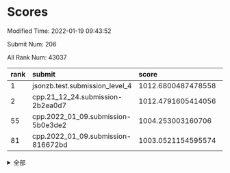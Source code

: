 # Scores

Modified Time: 2022-01-19 09:43:52

Submit Num: 206

All Rank Num: 43037

| rank |               submit               |       score        |       sigma        | pk_num |
| :--- | :--------------------------------- | :----------------- | :----------------- | :----- |
| 1    | jsonzb.test.submission_level_4     | 1012.6800487478558 | 0.8089814436683996 | 808    |
| 2    | cpp.21_12_24.submission-2b2ea0d7   | 1012.4791605414056 | 0.8102088932737084 | 833    |
| 55   | cpp.2022_01_09.submission-5b0e3de2 | 1004.253003160706  | 0.7155085111698678 | 838    |
| 81   | cpp.2022_01_09.submission-816672bd | 1003.0521154595574 | 0.7159765810926962 | 837    |


<details>
<summary>全部</summary>

| rank |                 submit                 |       score        |       sigma        | pk_num |
| :--- | :------------------------------------- | :----------------- | :----------------- | :----- |
| 1    | jsonzb.test.submission_level_4         | 1012.6800487478558 | 0.8089814436683996 | 808    |
| 2    | cpp.21_12_24.submission-2b2ea0d7       | 1012.4791605414056 | 0.8102088932737084 | 833    |
| 3    | gobigger.level_3.submission_level_3_33 | 1011.3762077430185 | 0.7787320635360222 | 832    |
| 4    | gobigger.level_3.submission_level_3_41 | 1011.3627329287355 | 0.7645091314130864 | 836    |
| 5    | gobigger.level_3.submission_level_3_43 | 1011.2483353282638 | 0.7885267070727026 | 835    |
| 6    | gobigger.level_3.submission_level_3_36 | 1011.1041672815644 | 0.7783435402820728 | 833    |
| 7    | gobigger.level_3.submission_level_3_1  | 1010.9567560498259 | 0.7865491290910727 | 834    |
| 8    | gobigger.level_3.submission_level_3_38 | 1010.9498955548742 | 0.7519629479460047 | 834    |
| 9    | gobigger.level_3.submission_level_3_17 | 1010.9152859898763 | 0.78150505227955   | 839    |
| 10   | gobigger.level_3.submission_level_3_2  | 1010.7913271893157 | 0.7506834226627658 | 838    |
| 11   | gobigger.level_3.submission_level_3_31 | 1010.760782378271  | 0.7855993052015499 | 837    |
| 12   | gobigger.level_3.submission_level_3_16 | 1010.7381787038249 | 0.7755018062185469 | 836    |
| 13   | gobigger.level_3.submission_level_3_3  | 1010.6873221808875 | 0.74484908455733   | 836    |
| 14   | gobigger.level_3.submission_level_3_0  | 1010.6680171297774 | 0.7923483035112736 | 837    |
| 15   | gobigger.level_3.submission_level_3_34 | 1010.6388888890976 | 0.7668690110551432 | 832    |
| 16   | gobigger.level_3.submission_level_3_8  | 1010.6343695795337 | 0.7690277995021808 | 839    |
| 17   | gobigger.level_3.submission_level_3_45 | 1010.5367608222437 | 0.7411646457213165 | 841    |
| 18   | gobigger.level_3.submission_level_3_7  | 1010.5061114552607 | 0.7545233596522354 | 836    |
| 19   | gobigger.level_3.submission_level_3_32 | 1010.4321221124843 | 0.7502444714600185 | 844    |
| 20   | gobigger.level_3.submission_level_3_12 | 1010.4163421257092 | 0.7863623458037415 | 835    |
| 21   | gobigger.level_3.submission_level_3_27 | 1010.415866722789  | 0.7610721102175588 | 838    |
| 22   | gobigger.level_3.submission_level_3_29 | 1010.4136358040281 | 0.7577772830003752 | 834    |
| 23   | gobigger.level_3.submission_level_3_15 | 1010.3819447639061 | 0.7264237784186258 | 839    |
| 24   | gobigger.level_3.submission_level_3_48 | 1010.2821088514222 | 0.7649809321206625 | 838    |
| 25   | gobigger.level_3.submission_level_3_20 | 1010.2144383937612 | 0.7478386538565193 | 833    |
| 26   | gobigger.level_3.submission_level_3_46 | 1010.0321250325915 | 0.7343105352007492 | 839    |
| 27   | gobigger.level_3.submission_level_3_13 | 1009.7868438277546 | 0.7545915477297994 | 837    |
| 28   | gobigger.level_3.submission_level_3_21 | 1009.7747934143125 | 0.7623230019436581 | 836    |
| 29   | gobigger.level_3.submission_level_3_5  | 1009.7671759418354 | 0.7455878458505134 | 834    |
| 30   | gobigger.level_3.submission_level_3_6  | 1009.7632258752491 | 0.7725387790517697 | 835    |
| 31   | gobigger.level_3.submission_level_3_11 | 1009.7576055213675 | 0.7484442492927774 | 829    |
| 32   | gobigger.level_3.submission_level_3_26 | 1009.7075422169397 | 0.7556648479693366 | 835    |
| 33   | gobigger.level_3.submission_level_3_25 | 1009.6831330936891 | 0.7589521633124475 | 831    |
| 34   | gobigger.level_3.submission_level_3_19 | 1009.6813876796234 | 0.7430784306542032 | 828    |
| 35   | gobigger.level_3.submission_level_3_49 | 1009.5632126056573 | 0.7404483330582559 | 836    |
| 36   | gobigger.level_3.submission_level_3_10 | 1009.5610175160425 | 0.7351748094780175 | 837    |
| 37   | gobigger.level_3.submission_level_3_4  | 1009.4969879642796 | 0.7425049235816534 | 835    |
| 38   | gobigger.level_3.submission_level_3_28 | 1009.4350728101895 | 0.7416233017594316 | 833    |
| 39   | gobigger.level_3.submission_level_3_42 | 1009.41529282192   | 0.7438960628823388 | 833    |
| 40   | gobigger.level_3.submission_level_3_37 | 1009.4043205588193 | 0.7541869090451255 | 840    |
| 41   | gobigger.level_3.submission_level_3_47 | 1009.24316753434   | 0.7424371882383279 | 838    |
| 42   | gobigger.level_3.submission_level_3_44 | 1009.205327990172  | 0.7300243821827499 | 839    |
| 43   | gobigger.level_3.submission_level_3_9  | 1009.201687615739  | 0.7594793271447731 | 836    |
| 44   | gobigger.level_3.submission_level_3_22 | 1009.1798804454961 | 0.7429719349019023 | 836    |
| 45   | gobigger.level_3.submission_level_3_30 | 1008.8098721599183 | 0.7362974393221983 | 827    |
| 46   | gobigger.level_3.submission_level_3_24 | 1008.7980345029464 | 0.721467056403747  | 830    |
| 47   | gobigger.level_3.submission_level_3_40 | 1008.6630883445855 | 0.7397765979795343 | 832    |
| 48   | gobigger.level_3.submission_level_3_35 | 1008.3418179735933 | 0.7688036179020569 | 829    |
| 49   | gobigger.level_3.submission_level_3_18 | 1007.9919782635437 | 0.7454141859967413 | 836    |
| 50   | gobigger.level_3.submission_level_3_23 | 1007.9513924539067 | 0.7512373794142164 | 841    |
| 51   | gobigger.level_3.submission_level_3_39 | 1007.850351485293  | 0.7455080358358229 | 827    |
| 52   | gobigger.level_3.submission_level_3_14 | 1007.399326043199  | 0.7202749525018102 | 834    |
| 53   | gobigger.level_1.submission_level_1_4  | 1005.0654077045845 | 0.733331651843044  | 837    |
| 54   | gobigger.level_1.submission_level_1_10 | 1004.5881195052202 | 0.7191894534886497 | 837    |
| 55   | cpp.2022_01_09.submission-5b0e3de2     | 1004.253003160706  | 0.7155085111698678 | 838    |
| 56   | gobigger.level_1.submission_level_1_15 | 1004.1797298819104 | 0.7218326916479129 | 839    |
| 57   | gobigger.level_1.submission_level_1_2  | 1004.1699948293556 | 0.7203576931296939 | 838    |
| 58   | gobigger.level_1.submission_level_1_0  | 1004.1627654215599 | 0.7135919124853177 | 839    |
| 59   | gobigger.level_1.submission_level_1_33 | 1004.1227410360971 | 0.7055868581625812 | 834    |
| 60   | gobigger.level_1.submission_level_1_16 | 1003.9180519279091 | 0.7209125260857746 | 839    |
| 61   | gobigger.level_1.submission_level_1_5  | 1003.7906513780949 | 0.7276216981722557 | 834    |
| 62   | gobigger.level_1.submission_level_1_23 | 1003.6843859401193 | 0.715307220911648  | 835    |
| 63   | gobigger.level_1.submission_level_1_28 | 1003.6447943643417 | 0.7218013654872231 | 833    |
| 64   | gobigger.level_1.submission_level_1_27 | 1003.6241900631892 | 0.7155107424528643 | 833    |
| 65   | gobigger.level_1.submission_level_1_7  | 1003.513924779497  | 0.7109378203493745 | 833    |
| 66   | gobigger.level_1.submission_level_1_45 | 1003.4987376970631 | 0.7154669987646733 | 837    |
| 67   | gobigger.level_1.submission_level_1_1  | 1003.4051489804418 | 0.714269484363287  | 832    |
| 68   | gobigger.level_1.submission_level_1_34 | 1003.3641474164586 | 0.7287829131995899 | 836    |
| 69   | gobigger.level_1.submission_level_1_19 | 1003.2698100582198 | 0.7225719170129744 | 836    |
| 70   | gobigger.level_1.submission_level_1_21 | 1003.2333824549236 | 0.7026789328956146 | 842    |
| 71   | gobigger.level_1.submission_level_1_41 | 1003.2299502119062 | 0.7185848025469395 | 837    |
| 72   | gobigger.level_1.submission_level_1_38 | 1003.2107560819853 | 0.7092977126786835 | 839    |
| 73   | gobigger.level_1.submission_level_1_18 | 1003.1958505798384 | 0.7266809341833089 | 834    |
| 74   | gobigger.level_1.submission_level_1_49 | 1003.1550598195237 | 0.7142803270450335 | 834    |
| 75   | gobigger.level_1.submission_level_1_22 | 1003.1474705868563 | 0.7087400209725072 | 838    |
| 76   | gobigger.level_1.submission_level_1_9  | 1003.1321926772628 | 0.715114951343662  | 836    |
| 77   | gobigger.level_1.submission_level_1_44 | 1003.1156624840285 | 0.7303196274578521 | 843    |
| 78   | gobigger.level_1.submission_level_1_40 | 1003.1060435776549 | 0.7162696579941229 | 839    |
| 79   | gobigger.level_1.submission_level_1_24 | 1003.0733976997304 | 0.7274889690944107 | 836    |
| 80   | gobigger.level_1.submission_level_1_17 | 1003.0597427438837 | 0.7190990405428549 | 833    |
| 81   | cpp.2022_01_09.submission-816672bd     | 1003.0521154595574 | 0.7159765810926962 | 837    |
| 82   | gobigger.level_1.submission_level_1_39 | 1003.0467429566497 | 0.7176473627503395 | 839    |
| 83   | gobigger.level_1.submission_level_1_36 | 1002.9875210672485 | 0.7135704179337716 | 836    |
| 84   | gobigger.level_1.submission_level_1_3  | 1002.9146167238855 | 0.7053514438405349 | 834    |
| 85   | gobigger.level_1.submission_level_1_12 | 1002.827626936086  | 0.7013577933262849 | 835    |
| 86   | gobigger.level_1.submission_level_1_35 | 1002.8008182812617 | 0.7192564824930708 | 838    |
| 87   | gobigger.level_1.submission_level_1_8  | 1002.787948035866  | 0.7207071474355421 | 837    |
| 88   | gobigger.level_1.submission_level_1_20 | 1002.7744038982331 | 0.7141775448243183 | 836    |
| 89   | gobigger.level_1.submission_level_1_32 | 1002.773692706498  | 0.7148451820131296 | 837    |
| 90   | gobigger.level_1.submission_level_1_11 | 1002.7669776047794 | 0.7203319949280931 | 836    |
| 91   | gobigger.level_1.submission_level_1_43 | 1002.724067658851  | 0.7052413687498967 | 836    |
| 92   | gobigger.level_1.submission_level_1_48 | 1002.6068201826363 | 0.7217554667249733 | 838    |
| 93   | gobigger.level_1.submission_level_1_29 | 1002.593845543856  | 0.7149413705633615 | 834    |
| 94   | gobigger.level_1.submission_level_1_46 | 1002.5906112288802 | 0.707329597280193  | 835    |
| 95   | gobigger.level_1.submission_level_1_14 | 1002.5391682338122 | 0.7260013168604416 | 829    |
| 96   | gobigger.level_1.submission_level_1_37 | 1002.4506953504059 | 0.7094025888696387 | 834    |
| 97   | gobigger.level_1.submission_level_1_25 | 1002.4032470032561 | 0.7073575996067784 | 836    |
| 98   | gobigger.level_1.submission_level_1_42 | 1002.374600726071  | 0.7107848392955585 | 830    |
| 99   | gobigger.level_1.submission_level_1_30 | 1002.3061937753174 | 0.7195101557047955 | 835    |
| 100  | gobigger.level_1.submission_level_1_6  | 1002.0348633949656 | 0.7077926253384275 | 840    |
| 101  | gobigger.level_1.submission_level_1_26 | 1002.0202182644248 | 0.701373640796189  | 835    |
| 102  | gobigger.level_1.submission_level_1_31 | 1001.9955183457658 | 0.7053885198782085 | 833    |
| 103  | gobigger.level_1.submission_level_1_13 | 1001.8832273381798 | 0.7087231250700996 | 836    |
| 104  | gobigger.level_1.submission_level_1_47 | 1001.7341120724219 | 0.7140596576162747 | 839    |
| 105  | gobigger.random.submission_random_27   | 997.4720045648581  | 0.7159321671005411 | 841    |
| 106  | gobigger.random.submission_random_10   | 997.0577328932691  | 0.711214809895593  | 833    |
| 107  | gobigger.random.submission_random_36   | 996.9933368008415  | 0.7085978826213768 | 833    |
| 108  | gobigger.random.submission_random_12   | 996.9315689349934  | 0.7078461750928254 | 837    |
| 109  | gobigger.random.submission_random_38   | 996.8463023600249  | 0.7150024774650932 | 838    |
| 110  | gobigger.random.submission_random_18   | 996.749716890793   | 0.6975683849339259 | 835    |
| 111  | gobigger.random.submission_random_9    | 996.7078033811663  | 0.715371770431358  | 838    |
| 112  | gobigger.random.submission_random_32   | 996.6766213155955  | 0.70405041169547   | 835    |
| 113  | gobigger.random.submission_random_25   | 996.5488219443214  | 0.7206853752985715 | 838    |
| 114  | gobigger.random.submission_random_35   | 996.5126087079981  | 0.7050144979255832 | 834    |
| 115  | gobigger.random.submission_random_3    | 996.4884098716038  | 0.7223901008498989 | 837    |
| 116  | gobigger.random.submission_random_23   | 996.4653449240618  | 0.7124106888719387 | 835    |
| 117  | gobigger.random.submission_random_34   | 996.416110770368   | 0.7114429629198099 | 836    |
| 118  | gobigger.random.submission_random_1    | 996.4081338826445  | 0.7131271678924849 | 838    |
| 119  | gobigger.random.submission_random_4    | 996.4019070125414  | 0.7104418258216166 | 835    |
| 120  | gobigger.random.submission_random_13   | 996.3900197709188  | 0.7221339880209022 | 836    |
| 121  | gobigger.random.submission_random_41   | 996.3433371367793  | 0.7177610673173864 | 830    |
| 122  | gobigger.random.submission_random_33   | 996.3335223181338  | 0.7103886996425527 | 838    |
| 123  | gobigger.random.submission_random_45   | 996.312287719671   | 0.7077645435133686 | 839    |
| 124  | gobigger.random.submission_random_6    | 996.2911495619634  | 0.7021005321568796 | 837    |
| 125  | gobigger.random.submission_random_42   | 996.1923538014865  | 0.7059912307614937 | 834    |
| 126  | gobigger.random.submission_random_20   | 996.1539379764023  | 0.7034378941938623 | 840    |
| 127  | gobigger.random.submission_random_31   | 996.1458357118836  | 0.7018256861393487 | 836    |
| 128  | gobigger.random.submission_random_48   | 996.0837092602002  | 0.7174740454284572 | 837    |
| 129  | gobigger.random.submission_random_47   | 996.0205921965185  | 0.7152104576362612 | 835    |
| 130  | gobigger.random.submission_random_17   | 996.0082527821046  | 0.7130079654280668 | 837    |
| 131  | gobigger.random.submission_random_30   | 995.9843733906474  | 0.7077402409528473 | 840    |
| 132  | gobigger.random.submission_random_19   | 995.9765355668325  | 0.7088399824304917 | 834    |
| 133  | gobigger.random.submission_random_24   | 995.9484012447024  | 0.7030601773259305 | 836    |
| 134  | gobigger.random.submission_random_15   | 995.8095910997779  | 0.7081315128990058 | 835    |
| 135  | gobigger.random.submission_random_40   | 995.7833411139178  | 0.723054724260857  | 836    |
| 136  | gobigger.random.submission_random_14   | 995.7342517156708  | 0.710298672526051  | 832    |
| 137  | gobigger.random.submission_random_22   | 995.7323188501891  | 0.712980903662243  | 837    |
| 138  | gobigger.random.submission_random_5    | 995.7269394685487  | 0.701332260097015  | 836    |
| 139  | gobigger.random.submission_random_37   | 995.720597213046   | 0.7097693895038455 | 839    |
| 140  | gobigger.random.submission_random_28   | 995.7204486608358  | 0.6943362223108877 | 836    |
| 141  | gobigger.random.submission_random_29   | 995.6947903870673  | 0.712233321254646  | 835    |
| 142  | gobigger.random.submission_random_49   | 995.5338046158702  | 0.7142639670900911 | 832    |
| 143  | gobigger.random.submission_random_46   | 995.5066927298171  | 0.7090448130189286 | 835    |
| 144  | gobigger.random.submission_random_0    | 995.4865211570557  | 0.7066754649262126 | 838    |
| 145  | gobigger.random.submission_random_8    | 995.4360051886151  | 0.7060507964747466 | 834    |
| 146  | gobigger.random.submission_random_43   | 995.3970508431526  | 0.7130215580214342 | 838    |
| 147  | gobigger.random.submission_random_39   | 995.3957511522265  | 0.7131148133067814 | 833    |
| 148  | gobigger.random.submission_random_7    | 995.3369694534266  | 0.7063077222499737 | 839    |
| 149  | gobigger.random.submission_random_2    | 995.2224299037762  | 0.7060404703171125 | 837    |
| 150  | gobigger.random.submission_random_16   | 995.2202411150347  | 0.7045407617571563 | 838    |
| 151  | gobigger.random.submission_random_26   | 995.1986007420877  | 0.7106494506456442 | 836    |
| 152  | gobigger.random.submission_random_21   | 995.0701199719933  | 0.7078915163887439 | 836    |
| 153  | gobigger.random.submission_random_11   | 995.068089577221   | 0.7133623767409702 | 836    |
| 154  | gobigger.random.submission_random_44   | 994.914544725434   | 0.7299050494029242 | 832    |
| 155  | gobigger.level_2.submission_level_2_33 | 994.2316937901807  | 0.7340851969492102 | 836    |
| 156  | gobigger.level_2.submission_level_2_29 | 994.0712475647367  | 0.737914455458256  | 833    |
| 157  | gobigger.level_2.submission_level_2_45 | 993.8183707071883  | 0.7238824315464771 | 837    |
| 158  | gobigger.level_2.submission_level_2_5  | 993.7393768898935  | 0.7362370676787627 | 834    |
| 159  | gobigger.level_2.submission_level_2_20 | 993.7011406260156  | 0.7214049009300112 | 839    |
| 160  | gobigger.level_2.submission_level_2_2  | 993.6168426762291  | 0.7536935183844524 | 837    |
| 161  | gobigger.level_2.submission_level_2_46 | 993.129569922087   | 0.7310933902653045 | 837    |
| 162  | gobigger.level_2.submission_level_2_8  | 993.0574948854653  | 0.7354104407267952 | 840    |
| 163  | gobigger.level_2.submission_level_2_17 | 993.0247421283675  | 0.725494982873779  | 838    |
| 164  | gobigger.level_2.submission_level_2_41 | 992.9950442754638  | 0.7422969460617244 | 836    |
| 165  | gobigger.level_2.submission_level_2_3  | 992.9471607885343  | 0.7440337195761746 | 833    |
| 166  | gobigger.level_2.submission_level_2_26 | 992.8467233267188  | 0.7490393118067786 | 836    |
| 167  | gobigger.level_2.submission_level_2_30 | 992.8423212761156  | 0.73555629820119   | 834    |
| 168  | gobigger.level_2.submission_level_2_31 | 992.8340408795949  | 0.7436604654259543 | 838    |
| 169  | gobigger.level_2.submission_level_2_44 | 992.8312149898952  | 0.7547995147498813 | 832    |
| 170  | gobigger.level_2.submission_level_2_40 | 992.82894977435    | 0.7367117841915615 | 837    |
| 171  | gobigger.level_2.submission_level_2_7  | 992.8188916514679  | 0.7401315275799621 | 836    |
| 172  | gobigger.level_2.submission_level_2_37 | 992.8063144164034  | 0.742928066410758  | 838    |
| 173  | gobigger.level_2.submission_level_2_25 | 992.7061260861292  | 0.7378026917995838 | 837    |
| 174  | gobigger.level_2.submission_level_2_34 | 992.6955001800027  | 0.7431840219279966 | 840    |
| 175  | gobigger.level_2.submission_level_2_14 | 992.5901403611775  | 0.7446059590028082 | 837    |
| 176  | gobigger.level_2.submission_level_2_21 | 992.5384666092228  | 0.7428005823825414 | 837    |
| 177  | gobigger.level_2.submission_level_2_6  | 992.3617759162671  | 0.7417077599787336 | 831    |
| 178  | gobigger.level_2.submission_level_2_27 | 992.3008164955895  | 0.758352417756576  | 839    |
| 179  | gobigger.level_2.submission_level_2_15 | 992.266303979268   | 0.7561178191224223 | 838    |
| 180  | gobigger.level_2.submission_level_2_38 | 992.0820344187827  | 0.7675547419508066 | 838    |
| 181  | gobigger.level_2.submission_level_2_9  | 992.0092823040675  | 0.7439440305806118 | 833    |
| 182  | gobigger.level_2.submission_level_2_4  | 992.0000550719163  | 0.7434498425990684 | 833    |
| 183  | gobigger.level_2.submission_level_2_39 | 991.870956548174   | 0.7367985506946229 | 831    |
| 184  | gobigger.level_2.submission_level_2_42 | 991.8559599673063  | 0.7583028459154956 | 835    |
| 185  | gobigger.level_2.submission_level_2_35 | 991.8099276602534  | 0.7517373472866223 | 836    |
| 186  | gobigger.level_2.submission_level_2_47 | 991.6054899041577  | 0.7520632594124141 | 830    |
| 187  | gobigger.level_2.submission_level_2_10 | 991.4430707962596  | 0.7545370262295921 | 838    |
| 188  | gobigger.level_2.submission_level_2_49 | 991.3678889201119  | 0.7379048850614959 | 838    |
| 189  | gobigger.level_2.submission_level_2_11 | 991.3046047755945  | 0.7348180120394534 | 837    |
| 190  | gobigger.level_2.submission_level_2_0  | 991.2816622678342  | 0.7573226595222505 | 834    |
| 191  | gobigger.level_2.submission_level_2_32 | 991.242903148831   | 0.7762070342972158 | 837    |
| 192  | gobigger.level_2.submission_level_2_43 | 991.2200201847471  | 0.7514920638127968 | 841    |
| 193  | gobigger.level_2.submission_level_2_1  | 991.2043650417751  | 0.7437791727302128 | 836    |
| 194  | gobigger.level_2.submission_level_2_16 | 991.1774420295164  | 0.7509031110491068 | 834    |
| 195  | gobigger.level_2.submission_level_2_24 | 991.1520002408975  | 0.7520524705278028 | 838    |
| 196  | gobigger.level_2.submission_level_2_18 | 991.1322583637425  | 0.7496729548730358 | 836    |
| 197  | gobigger.level_2.submission_level_2_12 | 990.9151234194937  | 0.7633830368043263 | 837    |
| 198  | gobigger.level_2.submission_level_2_48 | 990.8388234362081  | 0.7387300017020338 | 834    |
| 199  | gobigger.level_2.submission_level_2_36 | 990.8267386924066  | 0.7634450284104839 | 833    |
| 200  | gobigger.level_2.submission_level_2_28 | 990.5538875987066  | 0.7782927854675203 | 838    |
| 201  | gobigger.level_2.submission_level_2_13 | 990.5023962066662  | 0.7624490202146157 | 842    |
| 202  | gobigger.level_2.submission_level_2_22 | 989.9891829593204  | 0.7599823740415877 | 831    |
| 203  | gobigger.level_2.submission_level_2_19 | 989.70046874422    | 0.7533538504978939 | 834    |
| 204  | gobigger.level_2.submission_level_2_23 | 989.144379694712   | 0.7821352823942957 | 835    |
| 205  | gobigger.none.submission_none_1        | 976.3940313575881  | 1.3853839954570875 | 832    |
| 206  | gobigger.none.submission_none_0        | 975.7807922691924  | 1.4903889982826062 | 842    |

</details>